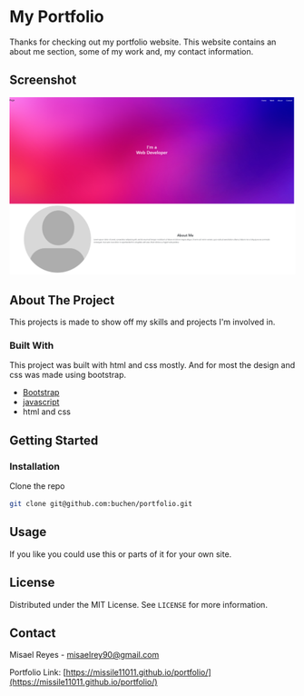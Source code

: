 # My Portfolio
 Thanks for checking out my portfolio website. This website contains an about me section, 
 some of my work and, my contact information.

## Screenshot
![Portfolio screenshot][product-screenshot]
## About The Project

This projects is made to show off my skills and projects I'm involved in.

### Built With

This project was built with html and css mostly. And for most the design and css was made using bootstrap.
* [Bootstrap](https://getbootstrap.com)
* [javascript](https://www.javascript.com)
* html and css

<!-- GETTING STARTED -->
## Getting Started

### Installation

  Clone the repo
   ```sh
   git clone git@github.com:buchen/portfolio.git
   ```

<!-- USAGE EXAMPLES -->
## Usage
If you like you could use this or parts of it for your own site.


<!-- LICENSE -->
## License

Distributed under the MIT License. See `LICENSE` for more information.

<!-- CONTACT -->
## Contact

Misael Reyes - misaelrey90@gmail.com

Portfolio Link: [https://missile11011.github.io/portfolio/](https://missile11011.github.io/portfolio/)




<!-- MARKDOWN LINKS & IMAGES -->
<!-- https://www.markdownguide.org/basic-syntax/#reference-style-links -->
[contributors-shield]: https://img.shields.io/github/contributors/othneildrew/Best-README-Template.svg?style=for-the-badge
[contributors-url]: https://github.com/othneildrew/Best-README-Template/graphs/contributors
[forks-shield]: https://img.shields.io/github/forks/othneildrew/Best-README-Template.svg?style=for-the-badge
[forks-url]: https://github.com/othneildrew/Best-README-Template/network/members
[stars-shield]: https://img.shields.io/github/stars/othneildrew/Best-README-Template.svg?style=for-the-badge
[stars-url]: https://github.com/othneildrew/Best-README-Template/stargazers
[issues-shield]: https://img.shields.io/github/issues/othneildrew/Best-README-Template.svg?style=for-the-badge
[issues-url]: https://github.com/othneildrew/Best-README-Template/issues
[license-shield]: https://img.shields.io/github/license/othneildrew/Best-README-Template.svg?style=for-the-badge
[license-url]: https://github.com/othneildrew/Best-README-Template/blob/master/LICENSE.txt
[linkedin-shield]: https://img.shields.io/badge/-LinkedIn-black.svg?style=for-the-badge&logo=linkedin&colorB=555
[linkedin-url]: https://linkedin.com/in/othneildrew
[product-screenshot]: /assets/images/screenshot.png
